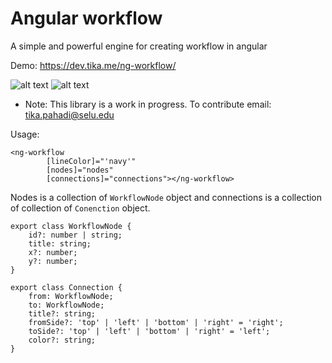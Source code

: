 # Angular workflow

A simple and powerful engine for creating workflow in angular

Demo: https://dev.tika.me/ng-workflow/

![alt text](https://dev.tika.me/ng-workflow/demo.gif)
![alt text](https://github.com/ti-ka/ng-workflow/raw/master/preview.png)


* Note: This library is a work in progress. To contribute email: tika.pahadi@selu.edu

Usage:
```
<ng-workflow
        [lineColor]="'navy'"
        [nodes]="nodes"
        [connections]="connections"></ng-workflow>
```

Nodes is a collection of `WorkflowNode` object and connections is a collection of collection of `Conenction` object.


```
export class WorkflowNode {
    id?: number | string;
    title: string;
    x?: number;
    y?: number;
}

export class Connection {
    from: WorkflowNode;
    to: WorkflowNode;
    title?: string;
    fromSide?: 'top' | 'left' | 'bottom' | 'right' = 'right';
    toSide?: 'top' | 'left' | 'bottom' | 'right' = 'left';
    color?: string;
}
```

